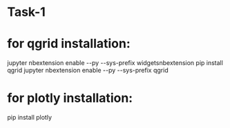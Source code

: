 # Task-1
# for qgrid installation:
jupyter nbextension enable --py --sys-prefix widgetsnbextension
pip install qgrid
jupyter nbextension enable --py --sys-prefix qgrid
# for plotly installation:
pip install plotly
